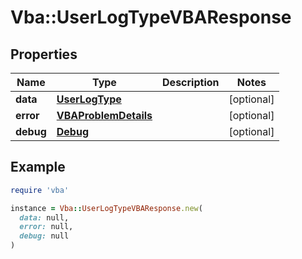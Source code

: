 # Vba::UserLogTypeVBAResponse

## Properties

| Name | Type | Description | Notes |
| ---- | ---- | ----------- | ----- |
| **data** | [**UserLogType**](UserLogType.md) |  | [optional] |
| **error** | [**VBAProblemDetails**](VBAProblemDetails.md) |  | [optional] |
| **debug** | [**Debug**](Debug.md) |  | [optional] |

## Example

```ruby
require 'vba'

instance = Vba::UserLogTypeVBAResponse.new(
  data: null,
  error: null,
  debug: null
)
```

